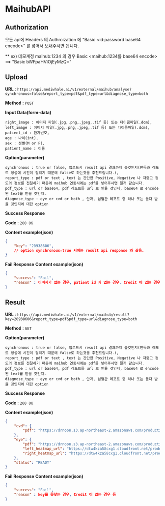 # MaihubAPI

## Authorization

모든 api에 Headers 의 Authroization 에 "Basic <id:password base64 encode>" 를 넣어서 보내주시면 됩니다.

** ex) 데모계정 maihub:1234 의 경우 Basic <maihub:1234를 base64 encode> ==> "Basic bWFpaHViOjEyMzQ="

## Upload

**URL** : `https://api.mediwhale.ai/v1/external/maihub/analyse?synchronous=false&report_type=pdf&pdf_type=url&diagnose_type=both`

**Method** : `POST`

**Input Data(form-data)**

```
right_image : 이미지 파일(.jpg,.png,.jpeg,.tif 등) 또는 다이콤파일(.dcm),
left_image : 이미지 파일(.jpg,.png,.jpeg,.tif 등) 또는 다이콤파일(.dcm),
patient_id : 환자번호,
age : 나이(int),
sex : 성별(M or F),
patient_name : 이름
```

**Option(parameter)**

```
synchronous : true or false, 업로드시 result api 결과까지 볼것인지(판독과 레포트 생성에 시간이 걸리기 때문에 false로 하는것을 추천드립니다.),
report_type : pdf or text , text 는 간단한 Positive, Negative 나 저중고 정도의 정보를 전달하기 때문에 maihub 연동시에는 pdf를 넣어주시면 될거 같습니다.
pdf_type : url or base64, pdf 레포트를 url 로 받을 것인지, base64 로 encode된 text를 받을 것인지.
diagnose_type : eye or cvd or both , 안과, 심혈관 레포트 중 하나 또는 둘다 받을 것인지에 대한 option
```

**Success Response**

**Code** : `200 OK`

**Content example(json)**

```json
{
    "key": "20938606",
    // option synchronous=true 시에는 result api response 와 같음.
}
```
**Fail Response**
**Content example(json)**

```json
{
    "success": "Fail",
    "reason" : 이미지가 없는 경우, patient id 가 없는 경우, Credit 이 없는 경우 등
}
```

## Result

**URL** : `https://api.mediwhale.ai/v1/external/maihub/result?key=20938606&report_type=pdf&pdf_type=url&diagnose_type=both`

**Method** : `GET`

**Option(parameter)**

```
synchronous : true or false, 업로드시 result api 결과까지 볼것인지(판독과 레포트 생성에 시간이 걸리기 때문에 false로 하는것을 추천드립니다.),
report_type : pdf or text , text 는 간단한 Positive, Negative 나 저중고 정도의 정보를 전달하기 때문에 maihub 연동시에는 pdf를 넣어주시면 될거 같습니다.
pdf_type : url or base64, pdf 레포트를 url 로 받을 것인지, base64 로 encode된 text를 받을 것인지.
diagnose_type : eye or cvd or both , 안과, 심혈관 레포트 중 하나 또는 둘다 받을 것인지에 대한 option
```
**Success Response**

**Code** : `200 OK`

**Content example(json)**

```json
{
    "cvd": {
        "pdf": "https://drnoon.s3.ap-northeast-2.amazonaws.com/production/reports/fundus/78694123_Reti-CVD_20221105_030322.pdf"
    },
    "eye": {
        "pdf": "https://drnoon.s3.ap-northeast-2.amazonaws.com/production/reports/fundus/78694123_Reti-Eye_20221105_030317.pdf",
        "left_heatmap_url": "https://dtw4kza58cxg1.cloudfront.net/production/processed/2022-11-5/443_030236867779_left_actmap.jpg",
        "right_heatmap_url": "https://dtw4kza58cxg1.cloudfront.net/production/processed/2022-11-5/443_030252125282_right_actmap.jpg"
    },
    "status": "READY"
}
```
**Fail Response**
**Content example(json)**

```json
{
    "success": "Fail",
    "reason" : key를 못찾는 경우, Credit 이 없는 경우 등
}
```



